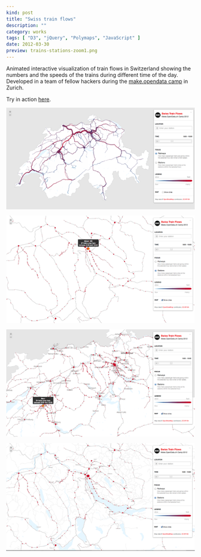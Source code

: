 ```yaml
---
kind: post
title: "Swiss train flows"
description: ""
category: works
tags: [ "D3", "jQuery", "Polymaps", "JavaScript" ]
date: 2012-03-30
preview: trains-stations-zoom1.png
---
```


Animated interactive visualization of train flows in Switzerland showing the numbers and the speeds of the trains during different time of the day.
Developed in a team of fellow hackers during the [make.opendata camp](http://make.opendata.ch/)  in Zurich.

Try in action [here](http://flows.transport.opendata.ch/).

![](trains.png)

![](trains-stations.png)

![](trains-stations-zoom1.png)

![](trains-stations-zoom2.png)
